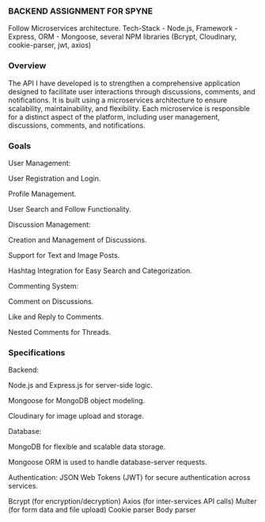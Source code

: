 ### BACKEND ASSIGNMENT FOR SPYNE ###
Follow Microservices architecture.
Tech-Stack - Node.js, Framework - Express, ORM - Mongoose, several NPM libraries (Bcrypt, Cloudinary, cookie-parser, jwt, axios)

### Overview ###

The API I have developed is to strengthen a comprehensive application designed to facilitate user interactions through discussions, comments, and notifications. It is built using a microservices architecture to ensure scalability, maintainability, and flexibility. Each microservice is responsible for a distinct aspect of the platform, including user management, discussions, comments, and notifications.

### Goals ###

User Management:

  User Registration and Login.
  
  Profile Management.
  
  User Search and Follow Functionality.
  
Discussion Management:

  Creation and Management of Discussions.
  
  Support for Text and Image Posts.
  
  Hashtag Integration for Easy Search and Categorization.
  
Commenting System:

  Comment on Discussions.
  
  Like and Reply to Comments.
  
  Nested Comments for Threads.
  
  
### Specifications ###

Backend:

  Node.js and Express.js for server-side logic.
  
  Mongoose for MongoDB object modeling.
  
  Cloudinary for image upload and storage.
  
  
Database:

  MongoDB for flexible and scalable data storage.
  
  Mongoose ORM is used to handle database-server requests.
  
  
Authentication:
  JSON Web Tokens (JWT) for secure authentication across services.

  Bcrypt (for encryption/decryption)
  Axios (for inter-services API calls)
  Multer (for form data and file upload)
  Cookie parser
  Body parser
